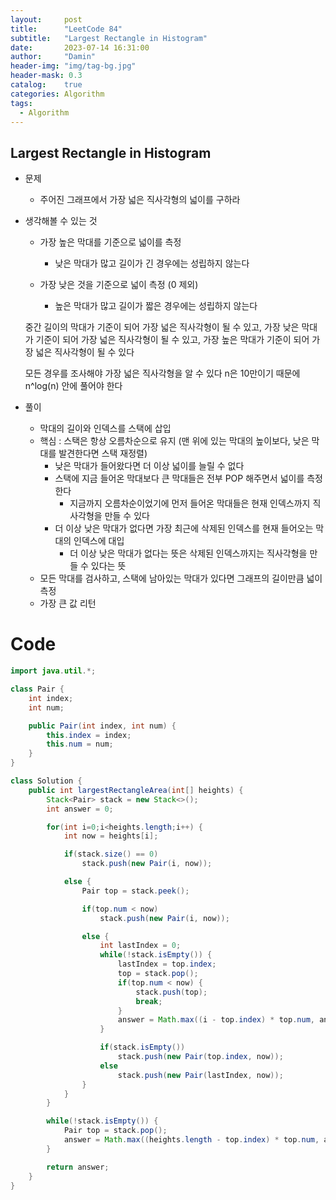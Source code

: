 ```yaml
---
layout:     post
title:      "LeetCode 84"
subtitle:   "Largest Rectangle in Histogram"
date:       2023-07-14 16:31:00
author:     "Damin"
header-img: "img/tag-bg.jpg"
header-mask: 0.3
catalog:    true
categories: Algorithm
tags:
  - Algorithm
---
```


## Largest Rectangle in Histogram

- 문제
    - 주어진 그래프에서 가장 넓은 직사각형의 넓이를 구하라

- 생각해볼 수 있는 것
    - 가장 높은 막대를 기준으로 넓이를 측정
      - 낮은 막대가 많고 길이가 긴 경우에는 성립하지 않는다
        
    - 가장 낮은 것을 기준으로 넓이 측정 (0 제외)
      - 높은 막대가 많고 길이가 짧은 경우에는 성립하지 않는다

    중간 길이의 막대가 기준이 되어 가장 넓은 직사각형이 될 수 있고,
    가장 낮은 막대가 기준이 되어 가장 넓은 직사각형이 될 수 있고,
    가장 높은 막대가 기준이 되어 가장 넓은 직사각형이 될 수 있다

    모든 경우를 조사해야 가장 넓은 직사각형을 알 수 있다
    n은 10만이기 때문에 n^log(n) 안에 풀어야 한다

- 풀이
    - 막대의 길이와 인덱스를 스택에 삽입
    - 핵심 : 스택은 항상 오름차순으로 유지 (맨 위에 있는 막대의 높이보다, 낮은 막대를 발견한다면 스택 재정렬)
      - 낮은 막대가 들어왔다면 더 이상 넓이를 늘릴 수 없다
      - 스택에 지금 들어온 막대보다 큰 막대들은 전부 POP 해주면서 넓이를 측정한다
        - 지금까지 오름차순이었기에 먼저 들어온 막대들은 현재 인덱스까지 직사각형을 만들 수 있다
      - 더 이상 낮은 막대가 없다면 가장 최근에 삭제된 인덱스를 현재 들어오는 막대의 인덱스에 대입
        - 더 이상 낮은 막대가 없다는 뜻은 삭제된 인덱스까지는 직사각형을 만들 수 있다는 뜻
    - 모든 막대를 검사하고, 스택에 남아있는 막대가 있다면 그래프의 길이만큼 넓이 측정
    - 가장 큰 값 리턴

# Code

~~~java
import java.util.*;

class Pair {
    int index;
    int num;

    public Pair(int index, int num) {
        this.index = index;
        this.num = num;
    }
}

class Solution {
    public int largestRectangleArea(int[] heights) {
        Stack<Pair> stack = new Stack<>();
        int answer = 0;

        for(int i=0;i<heights.length;i++) {
            int now = heights[i];

            if(stack.size() == 0)
                stack.push(new Pair(i, now));

            else {
                Pair top = stack.peek();

                if(top.num < now)
                    stack.push(new Pair(i, now));

                else {
                    int lastIndex = 0;
                    while(!stack.isEmpty()) {
                        lastIndex = top.index;
                        top = stack.pop();
                        if(top.num < now) {
                            stack.push(top);
                            break;
                        }
                        answer = Math.max((i - top.index) * top.num, answer);
                    }

                    if(stack.isEmpty())
                        stack.push(new Pair(top.index, now));
                    else
                        stack.push(new Pair(lastIndex, now));
                }
            }
        }

        while(!stack.isEmpty()) {
            Pair top = stack.pop();
            answer = Math.max((heights.length - top.index) * top.num, answer);
        }

        return answer;
    }
}
~~~
